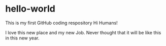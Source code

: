# hello-world
This is my first GitHub coding respository 
Hi Humans!

I love this new place and my new Job.  Never thought that it will be like this in this new year.

